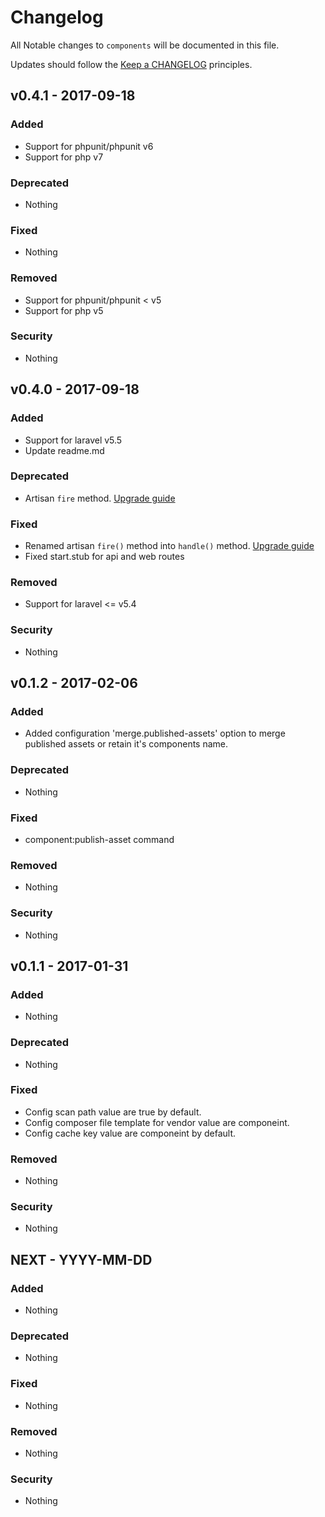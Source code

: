 # Changelog

All Notable changes to `components` will be documented in this file.

Updates should follow the [Keep a CHANGELOG](http://keepachangelog.com/) principles.

## v0.4.1 - 2017-09-18

### Added
- Support for phpunit/phpunit v6
- Support for php v7

### Deprecated
- Nothing

### Fixed
- Nothing

### Removed
- Support for phpunit/phpunit < v5
- Support for php v5

### Security
- Nothing


## v0.4.0 - 2017-09-18

### Added
- Support for laravel v5.5
- Update readme.md

### Deprecated
- Artisan `fire` method. [Upgrade guide](https://laravel.com/docs/5.5/upgrade)

### Fixed
- Renamed artisan `fire()` method into `handle()` method. [Upgrade guide](https://laravel.com/docs/5.5/upgrade)
- Fixed start.stub for api and web routes

### Removed
- Support for laravel <= v5.4

### Security
- Nothing


## v0.1.2 - 2017-02-06

### Added
- Added configuration 'merge.published-assets' option to merge published assets or retain it's components name.

### Deprecated
- Nothing

### Fixed
- component:publish-asset command

### Removed
- Nothing

### Security
- Nothing


## v0.1.1 - 2017-01-31

### Added
- Nothing

### Deprecated
- Nothing

### Fixed
- Config scan path value are true by default.
- Config composer file template for vendor value are componeint.
- Config cache key value are componeint by default.

### Removed
- Nothing

### Security
- Nothing

## NEXT - YYYY-MM-DD

### Added
- Nothing

### Deprecated
- Nothing

### Fixed
- Nothing

### Removed
- Nothing

### Security
- Nothing
